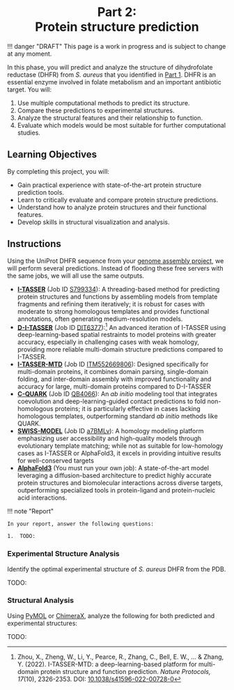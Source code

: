 <h1 align="center">
<b>Part 2:</b><br>
Protein structure prediction
</h1>

!!! danger "DRAFT"
    This page is a work in progress and is subject to change at any moment.

In this phase, you will predict and analyze the structure of dihydrofolate reductase (DHFR) from *S. aureus* that you identified in [Part 1](../genome/).
DHFR is an essential enzyme involved in folate metabolism and an important antibiotic target.
You will:

1.  Use multiple computational methods to predict its structure.
2.  Compare these predictions to experimental structures.
3.  Analyze the structural features and their relationship to function.
4.  Evaluate which models would be most suitable for further computational studies.

## Learning Objectives

By completing this project, you will:

-   Gain practical experience with state-of-the-art protein structure prediction tools.
-   Learn to critically evaluate and compare protein structure predictions.
-   Understand how to analyze protein structures and their functional features.
-   Develop skills in structural visualization and analysis.

## Instructions

Using the UniProt DHFR sequence from your [genome assembly project](../genome/), we will perform several predictions.
Instead of flooding these free servers with the same jobs, we will all use the same outputs.

-   **[I-TASSER](https://zhanggroup.org/I-TASSER/)** (Job ID [S799334](./S799334/)): A threading-based method for predicting protein structures and functions by assembling models from template fragments and refining them iteratively; it is robust for cases with moderate to strong homologous templates and provides functional annotations, often generating medium-resolution models​.
-   **[D-I-TASSER](https://zhanggroup.org/D-I-TASSER/)** (Job ID [DIT6377](./DIT6377/)):[^zhou2022itassermtd] An advanced iteration of I-TASSER using deep-learning-based spatial restraints to model proteins with greater accuracy, especially in challenging cases with weak homology, providing more reliable multi-domain structure predictions compared to I-TASSER​.
-   **[I-TASSER-MTD](https://zhanggroup.org/I-TASSER-MTD/)** (Job ID [ITM552669806](./ITM552669806/)): Designed specifically for multi-domain proteins, it combines domain parsing, single-domain folding, and inter-domain assembly with improved functionality and accuracy for large, multi-domain proteins compared to D-I-TASSER​
-   **[C-QUARK](https://zhanggroup.org/C-QUARK/)** (Job ID [QB4066](https://seq2fun.dcmb.med.umich.edu/C-QUARK/output/QB4066/)): An *ab initio* modeling tool that integrates coevolution and deep-learning-guided contact predictions to fold non-homologous proteins; it is particularly effective in cases lacking homologous templates, outperforming standard *ab initio* methods like QUARK​.
-   **[SWISS-MODEL](https://swissmodel.expasy.org/)** (Job ID [a7BMLv](https://swissmodel.expasy.org/interactive/a7BMLv/)): A homology modeling platform emphasizing user accessibility and high-quality models through evolutionary template matching; while not as suitable for low-homology cases as I-TASSER or AlphaFold3, it excels in providing intuitive results for well-conserved targets
-   [**AlphaFold3**](https://alphafoldserver.com/) (You must run your own job): A state-of-the-art model leveraging a diffusion-based architecture to predict highly accurate protein structures and biomolecular interactions across diverse targets, outperforming specialized tools in protein-ligand and protein-nucleic acid interactions​.

!!! note "Report"

    In your report, answer the following questions:

    1.  TODO:

### Experimental Structure Analysis

Identify the optimal experimental structure of *S. aureus* DHFR from the PDB.

TODO:

<!--
There are no wild types without some inhibitors.

# Paper: Increased hydrophobic interactions of iclaprim with Staphylococcus aureus dihydrofolate reductase are responsible for the increase in affinity and antibacterial activity

3FRA: S. aureus F98Y DHFR complexed with iclaprim
3FRB: S. aureus F98Y DHFR complexed with TMP
3FRD: S. aureus DHFR complexed with NADPH and folate
3FRE: S. aureus DHFR complexed with NADPH and TMP
3FRF: S. aureus DHFR complexed with NADPH and iclaprim

# Paper: Inhibitor design to target a unique feature in the folate pocket of Staphylococcus aureus dihydrofolate reductase.

6PRA: S. aureus dihydrofolate reductase with NADP(H) and empty folate pocket
6PR6: S. aureus dihydrofolate reductase co-crystallized with para-tolyl-dihydropthalazine inhibitor and NADP(H)
6PR7: S. aureus dihydrofolate reductase co-crystallized with benzyl-dihydropthalazine inhibitor and NADP(H)
6PR8: S. aureus dihydrofolate reductase co-crystallized with 3,5-dimethylphenyl-dihydropthalazine inhibitor and NADP(H)
6PR9: S. aureus dihydrofolate reductase co-crystallized with 1-ethylpropyl-dihydropthalazine inhibitor and NADP(H)
6PRB: S. aureus dihydrofolate reductase co-crystallized with cyclopropyl-dimethyoxydihydropthalazine inhibitor and NADP(H)
6PRD: S. aureus dihydrofolate reductase co-crystallized with para-methoxyphenyl-dimethyoxydihydropthalazine inhibitor and NADP(H)
-->

### Structural Analysis

Using [PyMOL](https://www.pymol.org/) or [ChimeraX](https://www.cgl.ucsf.edu/chimerax/), analyze the following for both predicted and experimental structures:

TODO:

<!-- REFERENCES -->

[^zhou2022itassermtd]: Zhou, X., Zheng, W., Li, Y., Pearce, R., Zhang, C., Bell, E. W., ... & Zhang, Y. (2022). I-TASSER-MTD: a deep-learning-based platform for multi-domain protein structure and function prediction. *Nature Protocols, 17*(10), 2326-2353. DOI: [10.1038/s41596-022-00728-0](https://doi.org/10.1038/s41596-022-00728-0)
